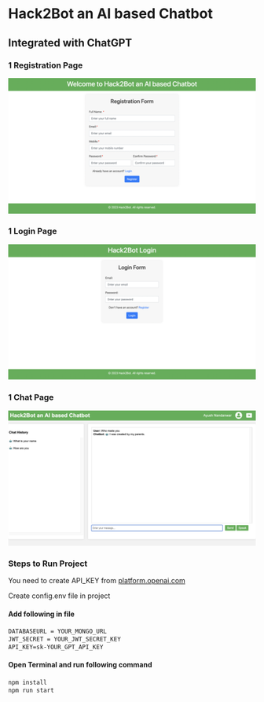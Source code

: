 # Hack2Bot an AI based Chatbot
## Integrated with ChatGPT

### 1 Registration Page
![](public/register.png)
### 1 Login Page
![](public/login.png)
### 1 Chat Page
![](public/chatapp.png)

### Steps to Run Project

You need to create API_KEY from [platform.openai.com](https://platform.openai.com/)

Create config.env file in project

#### Add following in file

```
DATABASEURL = YOUR_MONGO_URL
JWT_SECRET = YOUR_JWT_SECRET_KEY
API_KEY=sk-YOUR_GPT_API_KEY
```

#### Open Terminal and run following command

```
npm install
npm run start
```